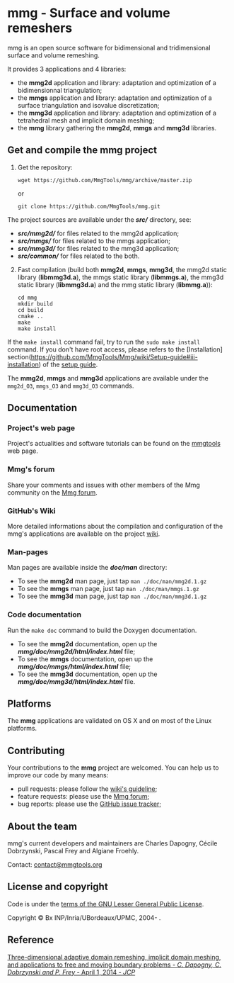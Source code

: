 # mmg - Surface and volume remeshers
mmg is an open source software for bidimensional and tridimensional surface and volume remeshing.

It provides 3 applications and 4 libraries:
  * the **mmg2d** application and library: adaptation and optimization of a bidimensionnal triangulation;
  * the **mmgs** application and library: adaptation and optimization of a surface triangulation and isovalue discretization;
  * the **mmg3d** application and library: adaptation and optimization of a tetrahedral mesh and implicit domain meshing;
  * the **mmg** library gathering the **mmg2d**, **mmgs** and **mmg3d** libraries.

[//]: # ( comment )

## Get and compile the mmg project
  1. Get the repository:  
      ```Shell
      wget https://github.com/MmgTools/mmg/archive/master.zip
      ```
     or
      ```Shell
      git clone https://github.com/MmgTools/mmg.git
      ```

  The project sources are available under the **_src/_** directory, see:
   * **_src/mmg2d/_**   for files related to the mmg2d application;
   * **_src/mmgs/_**   for files related to the mmgs application;
   * **_src/mmg3d/_**  for files related to the mmg3d application;
   * **_src/common/_** for files related to the both.

  2. Fast compilation (build both **mmg2d**, **mmgs**, **mmg3d**, the mmg2d static library (**libmmg3d.a**), the mmgs static library (**libmmgs.a**), the mmg3d static library (**libmmg3d.a**) and the mmg static library (**libmmg.a**)):  
      ```Shell
      cd mmg  
      mkdir build  
      cd build  
      cmake ..  
      make  
      make install
      ```
  If the `make install` command fail, try to run the `sudo make install` command.
  If you don't have root access, please refers to the [Installation] section(https://github.com/MmgTools/Mmg/wiki/Setup-guide#iii-installation) of the [setup guide](https://github.com/MmgTools/Mmg/wiki/Setup-guide#setup-guide).

  The **mmg2d**, **mmgs** and **mmg3d** applications are available under the `mmg2d_O3`, `mmgs_O3` and `mmg3d_O3` commands. 

## Documentation
### Project's web page
Project's actualities and software tutorials can be found on the [mmgtools](http://www.mmgtools.org) web page.

### **Mmg**'s forum
Share your comments and issues with other members of the Mmg community on the [Mmg forum](https://forum.mmgtools.org/).

### GitHub's Wiki
More detailed informations about the compilation and configuration of the mmg's applications are available on the project [wiki](https://github.com/MmgTools/mmg/wiki).

### Man-pages
Man pages are available inside the **_doc/man_** directory:
  * To see the **mmg2d** man page, just tap `man ./doc/man/mmg2d.1.gz`
  * To see the **mmgs** man page, just tap `man ./doc/man/mmgs.1.gz`
  * To see the **mmg3d** man page, just tap `man ./doc/man/mmg3d.1.gz`

### Code documentation
Run the `make doc` command to build the Doxygen documentation.
  * To see the **mmg2d** documentation, open up the **_mmg/doc/mmg2d/html/index.html_** file;
  * To see the **mmgs** documentation, open up the **_mmg/doc/mmgs/html/index.html_** file;
  * To see the **mmg3d** documentation, open up the **_mmg/doc/mmg3d/html/index.html_** file.

## Platforms
The **mmg** applications are validated on OS X and on most of the Linux platforms. 

## Contributing
Your contributions to the **mmg** project are welcomed. You can help us to improve
our code by many means:
  * pull requests: please follow the [wiki's guideline](https://github.com/MmgTools/Mmg/wiki/Developers-wiki#pull-requests);
  * feature requests: please use the [Mmg forum](https://forum.mmgtools.org/);
  * bug reports: please use the [GitHub issue tracker](https://github.com/MmgTools/mmg/issues/new);

## About the team
mmg's current developers and maintainers are Charles Dapogny, Cécile Dobrzynski, Pascal Frey and Algiane Froehly.

Contact: contact@mmgtools.org

## License and copyright
Code is under the [terms of the GNU Lesser General Public License](https://raw.githubusercontent.com/MmgTools/mmg/master/LICENSE).

Copyright © Bx INP/Inria/UBordeaux/UPMC, 2004- .

## Reference
[Three-dimensional adaptive domain remeshing, implicit domain meshing, and applications to free and moving boundary problems - _C. Dapogny, C. Dobrzynski and P. Frey_ - April 1, 2014 - _JCP_](http://www.sciencedirect.com/science/article/pii/S0021999114000266)
